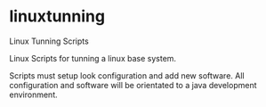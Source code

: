 # linuxtunning
Linux Tunning Scripts

Linux Scripts for tunning a linux base system.

Scripts must setup look configuration and add new software. All configuration and software will be orientated to a java development environment.
